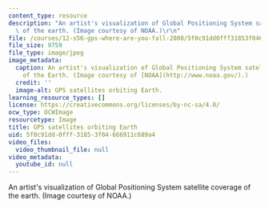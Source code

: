 ```yaml
---
content_type: resource
description: "An artist's visualization of Global Positioning System satellite coverage\
  \ of the earth. (Image courtesy of NOAA.)\r\n"
file: /courses/12-s56-gps-where-are-you-fall-2008/5f0c91dd0fff31853f04666911c689a4_12-s56f08-th.jpg
file_size: 9759
file_type: image/jpeg
image_metadata:
  caption: An artist's visualization of Global Positioning System satellite coverage
    of the Earth. (Image courtesy of [NOAA](http://www.noaa.gov/).)
  credit: ''
  image-alt: GPS satellites orbiting Earth.
learning_resource_types: []
license: https://creativecommons.org/licenses/by-nc-sa/4.0/
ocw_type: OCWImage
resourcetype: Image
title: GPS satellites orbiting Earth
uid: 5f0c91dd-0fff-3185-3f04-666911c689a4
video_files:
  video_thumbnail_file: null
video_metadata:
  youtube_id: null
---
```

An artist's visualization of Global Positioning System satellite coverage of the earth. (Image courtesy of NOAA.)

